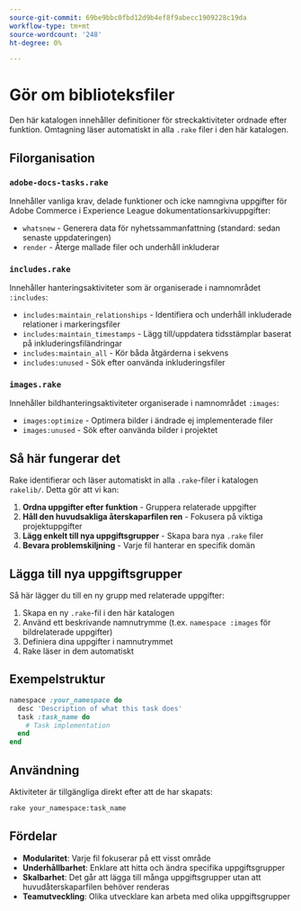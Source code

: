 ```yaml
---
source-git-commit: 69be9bbc0fbd12d9b4ef8f9abecc1909228c19da
workflow-type: tm+mt
source-wordcount: '248'
ht-degree: 0%

---
```

# Gör om biblioteksfiler

Den här katalogen innehåller definitioner för streckaktiviteter ordnade efter funktion. Omtagning läser automatiskt in alla `.rake` filer i den här katalogen.

## Filorganisation

### `adobe-docs-tasks.rake`

Innehåller vanliga krav, delade funktioner och icke namngivna uppgifter för Adobe Commerce i Experience League dokumentationsarkivuppgifter:

- `whatsnew` - Generera data för nyhetssammanfattning (standard: sedan senaste uppdateringen)
- `render` - Återge mallade filer och underhåll inkluderar

### `includes.rake`

Innehåller hanteringsaktiviteter som är organiserade i namnområdet `:includes`:

- `includes:maintain_relationships` - Identifiera och underhåll inkluderade relationer i markeringsfiler
- `includes:maintain_timestamps` - Lägg till/uppdatera tidsstämplar baserat på inkluderingsfiländringar
- `includes:maintain_all` - Kör båda åtgärderna i sekvens
- `includes:unused` - Sök efter oanvända inkluderingsfiler

### `images.rake`

Innehåller bildhanteringsaktiviteter organiserade i namnområdet `:images`:

- `images:optimize` - Optimera bilder i ändrade ej implementerade filer
- `images:unused` - Sök efter oanvända bilder i projektet

## Så här fungerar det

Rake identifierar och läser automatiskt in alla `.rake`-filer i katalogen `rakelib/`. Detta gör att vi kan:

1. **Ordna uppgifter efter funktion** - Gruppera relaterade uppgifter
2. **Håll den huvudsakliga återskaparfilen ren** - Fokusera på viktiga projektuppgifter
3. **Lägg enkelt till nya uppgiftsgrupper** - Skapa bara nya `.rake` filer
4. **Bevara problemskiljning** - Varje fil hanterar en specifik domän

## Lägga till nya uppgiftsgrupper

Så här lägger du till en ny grupp med relaterade uppgifter:

1. Skapa en ny `.rake`-fil i den här katalogen
2. Använd ett beskrivande namnutrymme (t.ex. `namespace :images` för bildrelaterade uppgifter)
3. Definiera dina uppgifter i namnutrymmet
4. Rake läser in dem automatiskt

## Exempelstruktur

```ruby
namespace :your_namespace do
  desc 'Description of what this task does'
  task :task_name do
    # Task implementation
  end
end
```

## Användning

Aktiviteter är tillgängliga direkt efter att de har skapats:

```bash
rake your_namespace:task_name
```

## Fördelar

- **Modularitet**: Varje fil fokuserar på ett visst område
- **Underhållbarhet**: Enklare att hitta och ändra specifika uppgiftsgrupper
- **Skalbarhet**: Det går att lägga till många uppgiftsgrupper utan att huvudåterskaparfilen behöver renderas
- **Teamutveckling**: Olika utvecklare kan arbeta med olika uppgiftsgrupper

